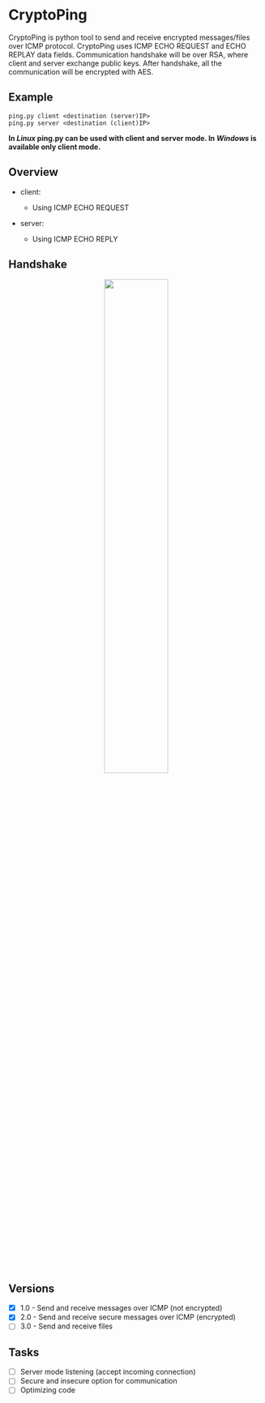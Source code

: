 # CryptoPing
CryptoPing is python tool to send and receive encrypted messages/files over ICMP protocol. CryptoPing uses ICMP ECHO REQUEST and ECHO REPLAY data fields. Communication handshake will be over RSA, where client and server exchange public keys. After handshake, all the communication will be encrypted with AES.

## Example
```
ping.py client <destination (server)IP>
ping.py server <destination (client)IP>
```

**In _Linux_ ping.py can be used with client and server mode. In _Windows_ is available only client mode.**

## Overview
- client:
  - Using ICMP ECHO REQUEST

- server:
  - Using ICMP ECHO REPLY

## Handshake
<p align="center">
  <img height="50%" width="50%" src="https://i.imgur.com/lhjTNXs.png" />
</p>

## Versions

- [x] 1.0 - Send and receive messages over ICMP (not encrypted)
- [x] 2.0 - Send and receive secure messages over ICMP (encrypted)
- [ ] 3.0 - Send and receive files

## Tasks

- [ ] Server mode listening (accept incoming connection)
- [ ] Secure and insecure option for communication
- [ ] Optimizing code
